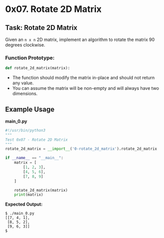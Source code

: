 # 0x07. Rotate 2D Matrix

## Task: Rotate 2D Matrix
Given an `n x n` 2D matrix, implement an algorithm to rotate the matrix 90 degrees clockwise.

### Function Prototype:
```python
def rotate_2d_matrix(matrix):
```
- The function should modify the matrix in-place and should not return any value.
- You can assume the matrix will be non-empty and will always have two dimensions.

## Example Usage
**main_0.py**
```python
#!/usr/bin/python3
"""
Test 0x07 - Rotate 2D Matrix
"""
rotate_2d_matrix = __import__('0-rotate_2d_matrix').rotate_2d_matrix

if __name__ == "__main__":
    matrix = [
        [1, 2, 3],
        [4, 5, 6],
        [7, 8, 9]
    ]

    rotate_2d_matrix(matrix)
    print(matrix)
```

**Expected Output:**
```
$ ./main_0.py
[[7, 4, 1],
 [8, 5, 2],
 [9, 6, 3]]
$
```
